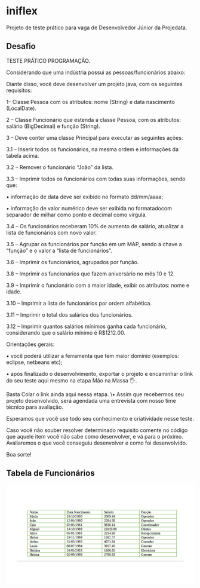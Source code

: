 # iniflex
Projeto de teste prático para vaga de Desenvolvedor Júnior da Projedata.
 
## Desafio

TESTE PRÁTICO PROGRAMAÇÃO.

Considerando que uma indústria possui as pessoas/funcionários abaixo:

Diante disso, você deve desenvolver um projeto java, com os seguintes requisitos:
 
1– Classe Pessoa com os atributos: nome (String) e data nascimento (LocalDate).

2 – Classe Funcionário que estenda a classe Pessoa, com os atributos: salário (BigDecimal) e função (String).

3 – Deve conter uma classe Principal para executar as seguintes ações:

3.1 – Inserir todos os funcionários, na mesma ordem e informações da tabela acima.

3.2 – Remover o funcionário “João” da lista.

3.3 – Imprimir todos os funcionários com todas suas informações, sendo que:

 • informação de data deve ser exibido no formato dd/mm/aaaa;

 • informação de valor numérico deve ser exibida no formatadocom separador de milhar como ponto e decimal como vírgula.

3.4 – Os funcionários receberam 10% de aumento de salário, atualizar a lista de funcionários com novo valor.

3.5 – Agrupar os funcionários por função em um MAP, sendo a chave a “função” e o valor a “lista de funcionários”.

3.6 – Imprimir os funcionários, agrupados por função.

3.8 – Imprimir os funcionários que fazem aniversário no mês 10 e 12.

3.9 – Imprimir o funcionário com a maior idade, exibir os atributos: nome e idade.

3.10 – Imprimir a lista de funcionários por ordem alfabética.

3.11 – Imprimir o total dos salários dos funcionários.

3.12 – Imprimir quantos salários mínimos ganha cada funcionário, considerando que o salário mínimo é R$1212.00.
 
Orientações gerais:

 • você poderá utilizar a ferramenta que tem maior domínio (exemplos: eclipse, netbeans etc);

 • após finalizado o desenvolvimento, exportar o projeto e encaminhar o link do seu teste aqui mesmo na etapa Mão na Massa 🖐. 

Basta Colar o link ainda aqui nessa etapa. 
    \• Assim que recebermos seu projeto desenvolvido, será agendada uma entrevista com nosso time técnico para avaliação.
 
Esperamos que você use todo seu conhecimento e criatividade nesse teste. 

Caso você não souber resolver determinado requisito comente no código que aquele item você não sabe como desenvolver, e vá para o próximo. Avaliaremos o que você conseguiu desenvolver e como foi desenvolvido.
 
Boa sorte!

## Tabela de Funcionários

![Tabela de funcionários](dados.png)